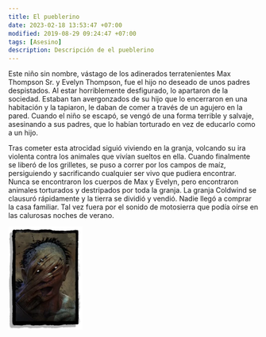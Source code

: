 ```yaml
---
title: El pueblerino
date: 2023-02-18 13:53:47 +07:00
modified: 2019-08-29 09:24:47 +07:00
tags: [Asesino]
description: Descripción de el pueblerino
---
```


Este niño sin nombre, vástago de los adinerados terratenientes Max Thompson Sr. y Evelyn Thompson, fue el hijo no deseado de unos padres despistados. Al estar horriblemente desfigurado, lo apartaron de la sociedad. Estaban tan avergonzados de su hijo que lo encerraron en una habitación y la tapiaron, le daban de comer a través de un agujero en la pared. Cuando el niño se escapó, se vengó de una forma terrible y salvaje, asesinando a sus padres, que lo habían torturado en vez de educarlo como a un hijo.

Tras cometer esta atrocidad siguió viviendo en la granja, volcando su ira violenta contra los animales que vivían sueltos en ella. Cuando finalmente se liberó de los grilletes, se puso a correr por los campos de maíz, persiguiendo y sacrificando cualquier ser vivo que pudiera encontrar. Nunca se encontraron los cuerpos de Max y Evelyn, pero encontraron animales torturados y destripados por toda la granja. La granja Coldwind se clausuró rápidamente y la tierra se dividió y vendió. Nadie llegó a comprar la casa familiar. Tal vez fuera por el sonido de motosierra que podía oírse en las calurosas noches de verano.

![alt text](/assets/img/billy.jpg)
